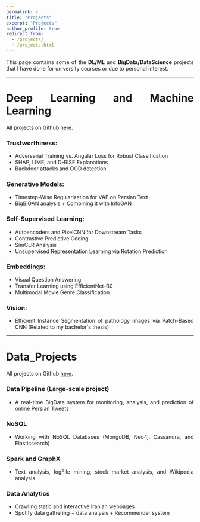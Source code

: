 ```yaml
---
permalink: /
title: "Projects"
excerpt: "Projects"
author_profile: true
redirect_from: 
  - /projects/
  - /projects.html
---
```


<style>body {text-align: justify}</style>

This page contains some of the **DL/ML** and **BigData/DataScience** projects that I have done for university courses or due to personal interest. 

-------------------
# Deep Learning and Machine Learning
All projects on Github [here](https://github.com/yaramohamadi/Deep_Learning_Projects).

### Trustworthiness:
- Adverserial Training vs. Angular Loss for Robust Classification
- SHAP, LIME, and D-RISE Explanations
- Backdoor attacks and OOD detection


### Generative Models:
- Timestep-Wise Regularization for VAE on Persian Text
- BigBiGAN analysis + Combining it with InfoGAN


### Self-Supervised Learning:
- Autoencoders and PixelCNN for Downstream Tasks
- Contrastive Predictive Coding
- SimCLR Analysis
- Unsupervised Representation Learning via Rotation Prediction


### Embeddings:
- Visual Question Answering
- Transfer Learning using EfficientNet-B0
- Multimodal Movie Genre Classification


### Vision:
- Efficient Instance Segmentation of pathology images via Patch-Based CNN (Related to my bachelor's thesis)


-----------------------

# Data_Projects
All projects on Github [here](https://github.com/yaramohamadi/BigData_Projects).


### Data Pipeline (Large-scale project)
- A real-time BigData system for monitoring, analysis, and prediction of online Persian Tweets

### NoSQL 
- Working with NoSQL Databases (MongoDB, Neo4j, Cassandra, and Elasticsearch)

### Spark and GraphX
- Text analysis, logFile mining, stock market analysis, and Wikipedia analysis

### Data Analytics
- Crawling static and interactive Iranian webpages
- Spotify data gathering + data analysis + Recommender system
